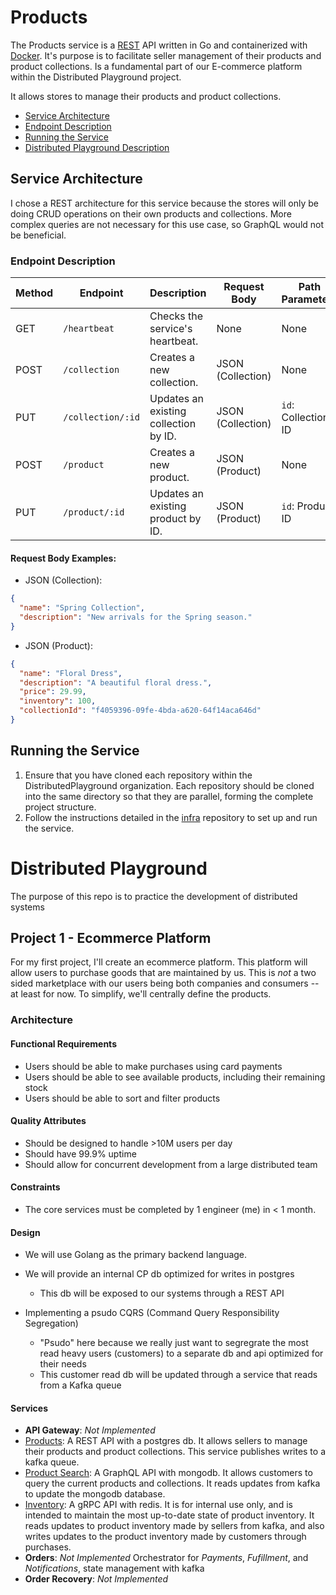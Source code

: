 # Products
The Products service is a [REST](https://ics.uci.edu/~fielding/pubs/dissertation/rest_arch_style.htm) API written in Go and containerized with [Docker](https://www.docker.com/). It's purpose is to facilitate seller management of their products and product collections. Is a fundamental part of our E-commerce platform within the Distributed Playground project.

It allows stores to manage their products and product collections.

- [Service Architecture](#service-architecture)
- [Endpoint Description](#endpoint-description)
- [Running the Service](#running-the-service)
- [Distributed Playground Description](#distributed-playground)

## Service Architecture
I chose a REST architecture for this service because the stores will only be doing CRUD operations on their own products and collections. More complex queries are not necessary for this use case, so GraphQL would not be beneficial. 

### Endpoint Description
| Method | Endpoint        | Description                                              | Request Body       | Path Parameters | 
|--------|-----------------|----------------------------------------------------------|--------------------|-----------------|
| GET    | `/heartbeat`    | Checks the service's heartbeat.                          | None               | None            |
| POST   | `/collection`   | Creates a new collection.                                | JSON (Collection)  | None            |
| PUT    | `/collection/:id` | Updates an existing collection by ID.                   | JSON (Collection)  | `id`: Collection ID |
| POST   | `/product`      | Creates a new product.                                   | JSON (Product)     | None            |
| PUT    | `/product/:id`  | Updates an existing product by ID.                        | JSON (Product)     | `id`: Product ID    |


#### Request Body Examples:

- JSON (Collection):
```json
{
  "name": "Spring Collection",
  "description": "New arrivals for the Spring season."
}
```

- JSON (Product):
```json
{
  "name": "Floral Dress",
  "description": "A beautiful floral dress.",
  "price": 29.99,
  "inventory": 100,
  "collectionId": "f4059396-09fe-4bda-a620-64f14aca646d"
}
```

## Running the Service
1. Ensure that you have cloned each repository within the DistributedPlayground organization. Each repository should be cloned into the same directory so that they are parallel, forming the complete project structure.
2. Follow the instructions detailed in the [infra](https://github.com/DistributedPlayground/infra) repository to set up and run the service.

# Distributed Playground
The purpose of this repo is to practice the development of distributed systems
## Project 1 - Ecommerce Platform
For my first project, I'll create an ecommerce platform. This platform will allow users to purchase goods that are maintained by us. This is *not* a two sided marketplace with our users being both companies and consumers -- at least for now. To simplify, we'll centrally define the products.

### Architecture

#### Functional Requirements
- Users should be able to make purchases using card payments
- Users should be able to see available products, including their remaining stock
- Users should be able to sort and filter products

#### Quality Attributes
- Should be designed to handle >10M users per day
- Should have 99.9% uptime
- Should allow for concurrent development from a large distributed team

#### Constraints
- The core services must be completed by 1 engineer (me) in < 1 month. 

#### Design
- We will use Golang as the primary backend language.

- We will provide an internal CP db optimized for writes in postgres
    - This db will be exposed to our systems through a REST API
- Implementing a psudo CQRS (Command Query Responsibility Segregation)
    - "Psudo" here because we really just want to segregrate the most read heavy users (customers) to a separate db and api optimized for their needs
    - This customer read db will be updated through a service that reads from a Kafka queue

#### Services
- **API Gateway**: *Not Implemented*
- [Products](https://github.com/DistributedPlayground/products): A REST API with a postgres db. It allows sellers to manage their products and product collections. This service publishes writes to a kafka queue.
- [Product Search](https://github.com/DistributedPlayground/product-search): A GraphQL API with mongodb. It allows customers to query the current products and collections. It reads updates from kafka to update the mongodb database.
- [Inventory](https://github.com/DistributedPlayground/inventory): A gRPC API with redis. It is for internal use only, and is intended to maintain the most up-to-date state of product inventory. It reads updates to product inventory made by sellers from kafka, and also writes updates to the product inventory made by customers through purchases.
- **Orders**: *Not Implemented* Orchestrator for *Payments*, *Fufillment*, and *Notifications*, state management with kafka
- **Order Recovery**: *Not Implemented*